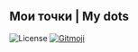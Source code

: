 ## Мои точки | My dots

![License][license]
[![Gitmoji][gitmoji-badge]][gitmoji]

[gitmoji]: https://gitmoji.dev
[header]: https://raw.githubusercontent.com/astrogewgaw/logos/main/rasters/tochky.png
[license]: https://img.shields.io/github/license/astrogewgaw/tochky?style=for-the-badge
[gitmoji-badge]: https://img.shields.io/badge/gitmoji-%20😜%20😍-FFDD67.svg?style=for-the-badge
